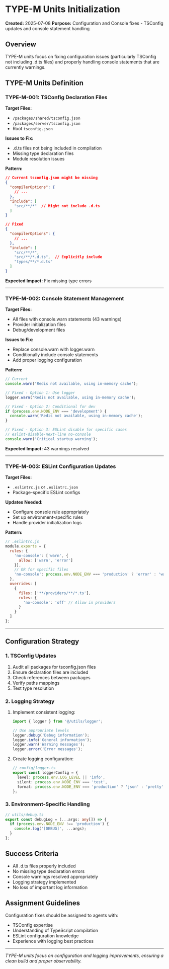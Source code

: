 # TYPE-M Units Initialization

**Created:** 2025-07-08
**Purpose:** Configuration and Console fixes - TSConfig updates and console statement handling

## Overview

TYPE-M units focus on fixing configuration issues (particularly TSConfig not including .d.ts files) and properly handling console statements that are currently warnings.

## TYPE-M Units Definition

### TYPE-M-001: TSConfig Declaration Files
**Target Files:**
- `/packages/shared/tsconfig.json`
- `/packages/server/tsconfig.json`
- Root `tsconfig.json`

**Issues to Fix:**
- .d.ts files not being included in compilation
- Missing type declaration files
- Module resolution issues

**Pattern:**
```json
// Current tsconfig.json might be missing
{
  "compilerOptions": {
    // ...
  },
  "include": [
    "src/**/*"  // Might not include .d.ts
  ]
}

// Fixed
{
  "compilerOptions": {
    // ...
  },
  "include": [
    "src/**/*",
    "src/**/*.d.ts",  // Explicitly include
    "types/**/*.d.ts"
  ]
}
```

**Expected Impact:** Fix missing type errors

---

### TYPE-M-002: Console Statement Management
**Target Files:**
- All files with console.warn statements (43 warnings)
- Provider initialization files
- Debug/development files

**Issues to Fix:**
- Replace console.warn with logger.warn
- Conditionally include console statements
- Add proper logging configuration

**Pattern:**
```typescript
// Current
console.warn('Redis not available, using in-memory cache');

// Fixed - Option 1: Use logger
logger.warn('Redis not available, using in-memory cache');

// Fixed - Option 2: Conditional for dev
if (process.env.NODE_ENV === 'development') {
  console.warn('Redis not available, using in-memory cache');
}

// Fixed - Option 3: ESLint disable for specific cases
// eslint-disable-next-line no-console
console.warn('Critical startup warning');
```

**Expected Impact:** 43 warnings resolved

---

### TYPE-M-003: ESLint Configuration Updates
**Target Files:**
- `.eslintrc.js` or `.eslintrc.json`
- Package-specific ESLint configs

**Updates Needed:**
- Configure console rule appropriately
- Set up environment-specific rules
- Handle provider initialization logs

**Pattern:**
```javascript
// .eslintrc.js
module.exports = {
  rules: {
    'no-console': ['warn', { 
      allow: ['warn', 'error'] 
    }],
    // OR for specific files
    'no-console': process.env.NODE_ENV === 'production' ? 'error' : 'warn'
  },
  overrides: [
    {
      files: ['**/providers/**/*.ts'],
      rules: {
        'no-console': 'off' // Allow in providers
      }
    }
  ]
};
```

---

## Configuration Strategy

### 1. TSConfig Updates
1. Audit all packages for tsconfig.json files
2. Ensure declaration files are included
3. Check references between packages
4. Verify paths mappings
5. Test type resolution

### 2. Logging Strategy
1. Implement consistent logging:
   ```typescript
   import { logger } from '@/utils/logger';
   
   // Use appropriate levels
   logger.debug('Debug information');
   logger.info('General information');
   logger.warn('Warning messages');
   logger.error('Error messages');
   ```

2. Create logging configuration:
   ```typescript
   // config/logger.ts
   export const loggerConfig = {
     level: process.env.LOG_LEVEL || 'info',
     silent: process.env.NODE_ENV === 'test',
     format: process.env.NODE_ENV === 'production' ? 'json' : 'pretty'
   };
   ```

### 3. Environment-Specific Handling
```typescript
// utils/debug.ts
export const debugLog = (...args: any[]) => {
  if (process.env.NODE_ENV !== 'production') {
    console.log('[DEBUG]', ...args);
  }
};
```

## Success Criteria

- All .d.ts files properly included
- No missing type declaration errors
- Console warnings resolved appropriately
- Logging strategy implemented
- No loss of important log information

## Assignment Guidelines

Configuration fixes should be assigned to agents with:
- TSConfig expertise
- Understanding of TypeScript compilation
- ESLint configuration knowledge
- Experience with logging best practices

---

*TYPE-M units focus on configuration and logging improvements, ensuring a clean build and proper observability.*
